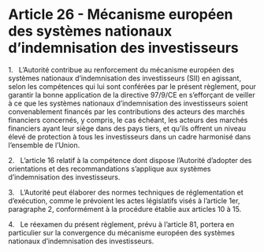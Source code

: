 # Article 26 - Mécanisme européen des systèmes nationaux d’indemnisation des investisseurs


1.   L’Autorité contribue au renforcement du mécanisme européen des systèmes nationaux d’indemnisation des investisseurs (SII) en agissant, selon les compétences qui lui sont conférées par le présent règlement, pour garantir la bonne application de la directive 97/9/CE en s’efforçant de veiller à ce que les systèmes nationaux d’indemnisation des investisseurs soient convenablement financés par les contributions des acteurs des marchés financiers concernés, y compris, le cas échéant, les acteurs des marchés financiers ayant leur siège dans des pays tiers, et qu’ils offrent un niveau élevé de protection à tous les investisseurs dans un cadre harmonisé dans l’ensemble de l’Union.

2.   L’article 16 relatif à la compétence dont dispose l’Autorité d’adopter des orientations et des recommandations s’applique aux systèmes d’indemnisation des investisseurs.

3.   L’Autorité peut élaborer des normes techniques de réglementation et d’exécution, comme le prévoient les actes législatifs visés à l’article 1er, paragraphe 2, conformément à la procédure établie aux articles 10 à 15.

4.   Le réexamen du présent règlement, prévu à l’article 81, portera en particulier sur la convergence du mécanisme européen des systèmes nationaux d’indemnisation des investisseurs.

